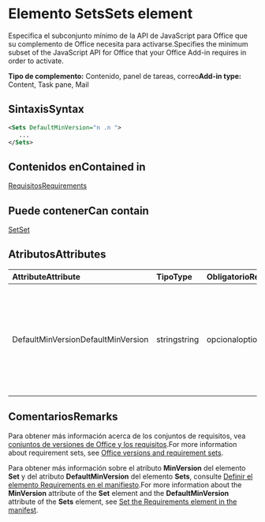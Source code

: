 # <a name="sets-element"></a><span data-ttu-id="75276-101">Elemento Sets</span><span class="sxs-lookup"><span data-stu-id="75276-101">Sets element</span></span>

<span data-ttu-id="75276-102">Especifica el subconjunto mínimo de la API de JavaScript para Office que su complemento de Office necesita para activarse.</span><span class="sxs-lookup"><span data-stu-id="75276-102">Specifies the minimum subset of the JavaScript API for Office that your Office Add-in requires in order to activate.</span></span>

<span data-ttu-id="75276-103">**Tipo de complemento:** Contenido, panel de tareas, correo</span><span class="sxs-lookup"><span data-stu-id="75276-103">**Add-in type:** Content, Task pane, Mail</span></span>

## <a name="syntax"></a><span data-ttu-id="75276-104">Sintaxis</span><span class="sxs-lookup"><span data-stu-id="75276-104">Syntax</span></span>

```XML
<Sets DefaultMinVersion="n .n ">
   ...
</Sets>
```

## <a name="contained-in"></a><span data-ttu-id="75276-105">Contenidos en</span><span class="sxs-lookup"><span data-stu-id="75276-105">Contained in</span></span>

[<span data-ttu-id="75276-106">Requisitos</span><span class="sxs-lookup"><span data-stu-id="75276-106">Requirements</span></span>](requirements.md)

## <a name="can-contain"></a><span data-ttu-id="75276-107">Puede contener</span><span class="sxs-lookup"><span data-stu-id="75276-107">Can contain</span></span>

[<span data-ttu-id="75276-108">Set</span><span class="sxs-lookup"><span data-stu-id="75276-108">Set</span></span>](set.md)

## <a name="attributes"></a><span data-ttu-id="75276-109">Atributos</span><span class="sxs-lookup"><span data-stu-id="75276-109">Attributes</span></span>

|<span data-ttu-id="75276-110">**Attribute**</span><span class="sxs-lookup"><span data-stu-id="75276-110">**Attribute**</span></span>|<span data-ttu-id="75276-111">**Tipo**</span><span class="sxs-lookup"><span data-stu-id="75276-111">**Type**</span></span>|<span data-ttu-id="75276-112">**Obligatorio**</span><span class="sxs-lookup"><span data-stu-id="75276-112">**Required**</span></span>|<span data-ttu-id="75276-113">**Descripción**</span><span class="sxs-lookup"><span data-stu-id="75276-113">**Description**</span></span>|
|:-----|:-----|:-----|:-----|
|<span data-ttu-id="75276-114">DefaultMinVersion</span><span class="sxs-lookup"><span data-stu-id="75276-114">DefaultMinVersion</span></span>|<span data-ttu-id="75276-115">string</span><span class="sxs-lookup"><span data-stu-id="75276-115">string</span></span>|<span data-ttu-id="75276-116">opcional</span><span class="sxs-lookup"><span data-stu-id="75276-116">optional</span></span>|<span data-ttu-id="75276-p101">Especifica el valor de atributo predeterminado de **MinVersion** elementos [Set](set.md) secundarios. El valor predeterminado es "1.1".</span><span class="sxs-lookup"><span data-stu-id="75276-p101">Specifies the default  **MinVersion** attribute value for all child [Set](set.md) elements. The default value is "1.1".</span></span>|

## <a name="remarks"></a><span data-ttu-id="75276-119">Comentarios</span><span class="sxs-lookup"><span data-stu-id="75276-119">Remarks</span></span>

<span data-ttu-id="75276-120">Para obtener más información acerca de los conjuntos de requisitos, vea [conjuntos de versiones de Office y los requisitos](https://docs.microsoft.com/office/dev/add-ins/develop/office-versions-and-requirement-sets).</span><span class="sxs-lookup"><span data-stu-id="75276-120">For more information about requirement sets, see [Office versions and requirement sets](https://docs.microsoft.com/office/dev/add-ins/develop/office-versions-and-requirement-sets).</span></span>

<span data-ttu-id="75276-121">Para obtener más información sobre el atributo **MinVersion** del elemento **Set**  y del atributo **DefaultMinVersion** del elemento **Sets**, consulte [Definir el elemento Requirements en el manifiesto](https://docs.microsoft.com/office/dev/add-ins/develop/specify-office-hosts-and-api-requirements#set-the-requirements-element-in-the-manifest).</span><span class="sxs-lookup"><span data-stu-id="75276-121">For more information about the  **MinVersion** attribute of the **Set** element and the **DefaultMinVersion** attribute of the **Sets** element, see [Set the Requirements element in the manifest](https://docs.microsoft.com/office/dev/add-ins/develop/specify-office-hosts-and-api-requirements#set-the-requirements-element-in-the-manifest).</span></span>

